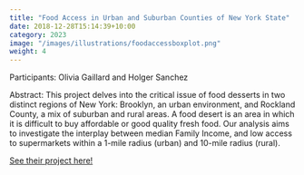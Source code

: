 ```yaml
---
title: "Food Access in Urban and Suburban Counties of New York State"
date: 2018-12-28T15:14:39+10:00
category: 2023
image: "/images/illustrations/foodaccessboxplot.png"
weight: 4
---
```


Participants: Olivia Gaillard and Holger Sanchez

Abstract: This project delves into the critical issue of food desserts in two distinct regions of New York: Brooklyn, an urban environment, and Rockland County, a mix of suburban and rural areas. A food desert is an area in which it is difficult to buy affordable or good quality fresh food. Our analysis aims to investigate the interplay between median Family Income, and low access to supermarkets within a 1-mile radius (urban) and 10-mile radius (rural).

<a href = "https://rpubs.com/alee150/foodaccess24"> See their project here! </a>
